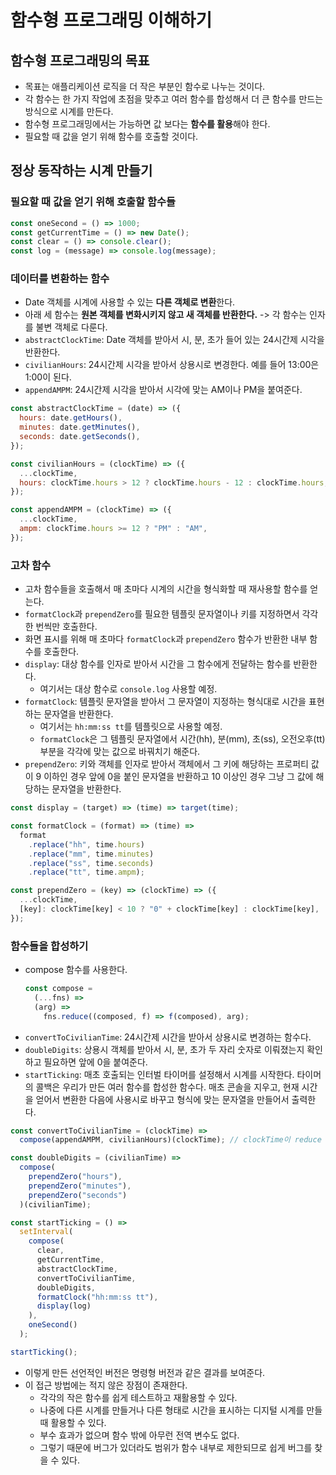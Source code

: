# 함수형 프로그래밍 이해하기

## 함수형 프로그래밍의 목표

- 목표는 애플리케이션 로직을 더 작은 부분인 함수로 나누는 것이다.
- 각 함수는 한 가지 작업에 초점을 맞추고 여러 함수를 합성해서 더 큰 함수를 만드는 방식으로 시계를 만든다.
- 함수형 프로그래밍에서는 가능하면 값 보다는 **함수를 활용**해야 한다.
- 필요할 때 값을 얻기 위해 함수를 호출할 것이다.

## 정상 동작하는 시계 만들기

### 필요할 때 값을 얻기 위해 호출할 함수들

```js
const oneSecond = () => 1000;
const getCurrentTime = () => new Date();
const clear = () => console.clear();
const log = (message) => console.log(message);
```

### 데이터를 변환하는 함수

- Date 객체를 시계에 사용할 수 있는 **다른 객체로 변환**한다.
- 아래 세 함수는 **원본 객체를 변화시키지 않고 새 객체를 반환한다.** -> 각 함수는 인자를 불변 객체로 다룬다.
- `abstractClockTime`: Date 객체를 받아서 시, 분, 초가 들어 있는 24시간제 시각을 반환한다.
- `civilianHours`: 24시간제 시각을 받아서 상용시로 변경한다. 예를 들어 13:00은 1:00이 된다.
- `appendAMPM`: 24시간제 시각을 받아서 시각에 맞는 AM이나 PM을 붙여준다.

```js
const abstractClockTime = (date) => ({
  hours: date.getHours(),
  minutes: date.getMinutes(),
  seconds: date.getSeconds(),
});

const civilianHours = (clockTime) => ({
  ...clockTime,
  hours: clockTime.hours > 12 ? clockTime.hours - 12 : clockTime.hours,
});

const appendAMPM = (clockTime) => ({
  ...clockTime,
  ampm: clockTime.hours >= 12 ? "PM" : "AM",
});
```

### 고차 함수

- 고차 함수들을 호출해서 매 초마다 시계의 시간을 형식화할 때 재사용할 함수를 얻는다.
- `formatClock`과 `prependZero`를 필요한 템플릿 문자열이나 키를 지정하면서 각각 한 번씩만 호출한다.
- 화면 표시를 위해 매 초마다 `formatClock`과 `prependZero` 함수가 반환한 내부 함수를 호출한다.
- `display`: 대상 함수를 인자로 받아서 시간을 그 함수에게 전달하는 함수를 반환한다.
  - 여기서는 대상 함수로 `console.log` 사용할 예정.
- `formatClock`: 템플릿 문자열을 받아서 그 문자열이 지정하는 형식대로 시간을 표현하는 문자열을 반환한다.
  - 여기서는 `hh:mm:ss tt`를 템플릿으로 사용할 예정.
  - `formatClock`은 그 템플릿 문자열에서 시간(hh), 분(mm), 초(ss), 오전오후(tt) 부분을 각각에 맞는 값으로 바꿔치기 해준다.
- `prependZero`: 키와 객체를 인자로 받아서 객체에서 그 키에 해당하는 프로퍼티 값이 9 이하인 경우 앞에 0을 붙인 문자열을 반환하고 10 이상인 경우 그냥 그 값에 해당하는 문자열을 반환한다.

```js
const display = (target) => (time) => target(time);

const formatClock = (format) => (time) =>
  format
    .replace("hh", time.hours)
    .replace("mm", time.minutes)
    .replace("ss", time.seconds)
    .replace("tt", time.ampm);

const prependZero = (key) => (clockTime) => ({
  ...clockTime,
  [key]: clockTime[key] < 10 ? "0" + clockTime[key] : clockTime[key],
});
```

### 함수들을 합성하기

- compose 함수를 사용한다.
  ```js
  const compose =
    (...fns) =>
    (arg) =>
      fns.reduce((composed, f) => f(composed), arg);
  ```
- `convertToCivilianTime`: 24시간제 시간을 받아서 상용시로 변경하는 함수다.
- `doubleDigits`: 상용시 객체를 받아서 시, 분, 초가 두 자리 숫자로 이뤄졌는지 확인하고 필요하면 앞에 0을 붙여준다.
- `startTicking`: 매초 호출되는 인터벌 타이머를 설정해서 시계를 시작한다. 타이머의 콜백은 우리가 만든 여러 함수를 합성한 함수다. 매초 콘솔을 지우고, 현재 시간을 얻어서 변환한 다음에 사용시로 바꾸고 형식에 맞는 문자열을 만들어서 출력한다.

```js
const convertToCivilianTime = (clockTime) =>
  compose(appendAMPM, civilianHours)(clockTime); // clockTime이 reduce 메서드의 초기값

const doubleDigits = (civilianTime) =>
  compose(
    prependZero("hours"),
    prependZero("minutes"),
    prependZero("seconds")
  )(civilianTime);

const startTicking = () =>
  setInterval(
    compose(
      clear,
      getCurrentTime,
      abstractClockTime,
      convertToCivilianTime,
      doubleDigits,
      formatClock("hh:mm:ss tt"),
      display(log)
    ),
    oneSecond()
  );

startTicking();
```

- 이렇게 만든 선언적인 버전은 명령형 버전과 같은 결과를 보여준다.
- 이 접근 방법에는 적지 않은 장점이 존재한다.
  - 각각의 작은 함수를 쉽게 테스트하고 재활용할 수 있다.
  - 나중에 다른 시계를 만들거나 다른 형태로 시간을 표시하는 디지털 시계를 만들 때 활용할 수 있다.
  - 부수 효과가 없으며 함수 밖에 아무런 전역 변수도 없다.
  - 그렇기 때문에 버그가 있더라도 범위가 함수 내부로 제한되므로 쉽게 버그를 찾을 수 있다.